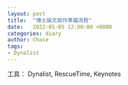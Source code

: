 ```yaml
---
layout: post
title:  "博士論文寫作準備流程"
date:   2022-05-05 12:00:00 +0800
categories: diary
author: Chase
tags:
- Dynalist
---
```


工具：
Dynalist, RescueTime, Keynotes